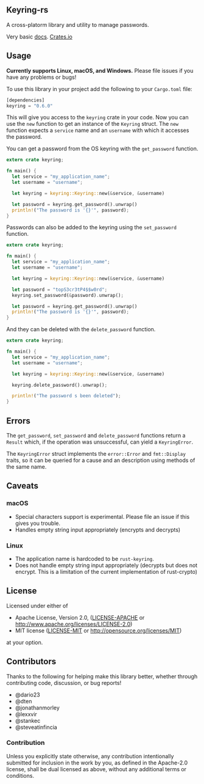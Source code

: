 ## Keyring-rs

A cross-platorm library and utility to manage passwords.

Very basic [docs](https://docs.rs/keyring/0.6.0/keyring/).
[Crates.io](https://crates.io/crates/keyring)

## Usage

__Currently supports Linux, macOS, and Windows.__ Please file issues if you have any problems or bugs!

To use this library in your project add the following to your `Cargo.toml` file:

```Rust
[dependencies]
keyring = "0.6.0"
```

This will give you access to the `keyring` crate in your code. Now you can use
the `new` function to get an instance of the `Keyring` struct. The `new`
function expects a `service` name and an `username` with which it accesses
the password.

You can get a password from the OS keyring with the `get_password` function.

```Rust
extern crate keyring;

fn main() {
  let service = "my_application_name";
  let username = "username";

  let keyring = keyring::Keyring::new(&service, &username)

  let password = keyring.get_password().unwrap()
  println!("The password is '{}'", password);
}
```

Passwords can also be added to the keyring using the `set_password` function.

```Rust
extern crate keyring;

fn main() {
  let service = "my_application_name";
  let username = "username";

  let keyring = keyring::Keyring::new(&service, &username)

  let password = "topS3cr3tP4$$w0rd";
  keyring.set_password(&password).unwrap();

  let password = keyring.get_password().unwrap()
  println!("The password is '{}'", password);
}
```

And they can be deleted with the `delete_password` function.

```Rust
extern crate keyring;

fn main() {
  let service = "my_application_name";
  let username = "username";

  let keyring = keyring::Keyring::new(&service, &username)

  keyring.delete_password().unwrap();

  println!("The password s been deleted");
}
```

## Errors

The `get_password`, `set_password` and `delete_password` functions return a
`Result` which, if the operation was unsuccessful, can yield a `KeyringError`.

The `KeyringError` struct implements the `error::Error` and `fmt::Display`
traits, so it can be queried for a cause and an description using methods of
the same name.

## Caveats

### macOS

* Special characters support is experimental.
Please file an issue if this gives you trouble.
* Handles empty string input appropriately (encrypts and decrypts)

### Linux

* The application name is hardcoded to be `rust-keyring`.
* Does not handle empty string input appropriately (decrypts but does not
encrypt. This is a limitation of the current implementation of rust-crypto)

## License

Licensed under either of

* Apache License, Version 2.0, ([LICENSE-APACHE](LICENSE-APACHE) or http://www.apache.org/licenses/LICENSE-2.0)
* MIT license ([LICENSE-MIT](LICENSE-MIT) or http://opensource.org/licenses/MIT)

at your option.

## Contributors
Thanks to the following for helping make this library better, whether through contributing code, discussion, or bug reports!

- @dario23
- @dten
- @jonathanmorley
- @lexxvir
- @stankec
- @steveatinfincia

### Contribution

Unless you explicitly state otherwise, any contribution intentionally submitted for inclusion in the work by you, as defined in the Apache-2.0 license, shall be dual licensed as above, without any additional terms or conditions.

